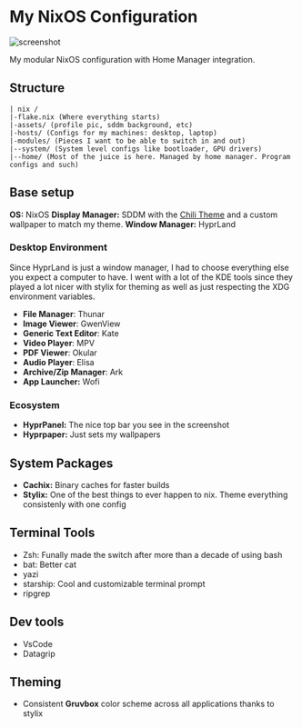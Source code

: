 # My NixOS Configuration

![screenshot](screenshot.png)

My modular NixOS configuration with Home Manager integration.

## Structure

```
| nix /
|-flake.nix (Where everything starts)
|-assets/ (profile pic, sddm background, etc)
|-hosts/ (Configs for my machines: desktop, laptop)
|-modules/ (Pieces I want to be able to switch in and out)
|--system/ (System level configs like bootloader, GPU drivers)
|--home/ (Most of the juice is here. Managed by home manager. Program configs and such)
```

## Base setup

**OS:** NixOS
**Display Manager:** SDDM with the [Chili Theme](https://github.com/MarianArlt/sddm-chili) and a custom wallpaper to match my theme.
**Window Manager:** HyprLand

### Desktop Environment

Since HyprLand is just a window manager, I had to choose everything else you expect a computer to have. I went with a lot of the KDE
tools since they played a lot nicer with stylix for theming as well as just respecting the XDG environment variables.

- **File Manager**: Thunar
- **Image Viewer**: GwenView
- **Generic Text Editor**: Kate 
- **Video Player**: MPV 
- **PDF Viewer**: Okular 
- **Audio Player**: Elisa 
- **Archive/Zip Manager**: Ark
- **App Launcher:** Wofi

### Ecosystem

- **HyprPanel:** The nice top bar you see in the screenshot
- **Hyprpaper:** Just sets my wallpapers

## System Packages

- **Cachix:** Binary caches for faster builds
- **Stylix:** One of the best things to ever happen to nix. Theme everything consistenly with one config

## Terminal Tools

- Zsh: Funally made the switch after more than a decade of using bash
- bat: Better cat
- yazi
- starship: Cool and customizable terminal prompt 
- ripgrep

## Dev tools

- VsCode
- Datagrip

## Theming

- Consistent **Gruvbox** color scheme across all applications thanks to stylix